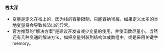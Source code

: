 #### 栈太深

- 变量是定义在栈上的，因为栈的容量限制，只能容纳16层。如果定义太多的本地变量将会导致栈溢出的异常。
- 官方推荐的"解决方案"是建议开发者减少变量的使用，并使函数尽量小。当然还有几种变通的解决方法，如把变量封装到结构体或数组中，或是采用关键字memory。
